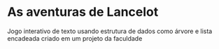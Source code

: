 # As aventuras de Lancelot
Jogo interativo de texto usando estrutura de dados como árvore e lista encadeada criado em um projeto da faculdade

